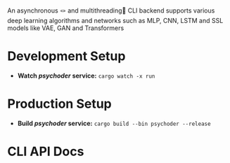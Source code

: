 

An asynchronous 🪢 and multithreading🧵 CLI backend supports various deep learning algorithms and networks such as MLP, CNN, LSTM and SSL models like VAE, GAN and Transformers

# Development Setup

* **Watch _psychoder_ service:** ```cargo watch -x run```

# Production Setup

* **Build _psychoder_ service:** ```cargo build --bin psychoder --release```

# CLI API Docs